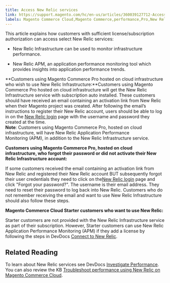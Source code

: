 ```yaml
---
title: Access New Relic services
link: https://support.magento.com/hc/en-us/articles/360039127712-Access-New-Relic-services
labels: Magento Commerce Cloud,Magento Commerce,performance,Pro,New Relic,blackfire,New Relic Infrastructure,New Relic APM,accessing New Relic,Starter
---
```


This article explains how customers with sufficient license/subscription authorization can access select New Relic services:

* New Relic Infrastructure can be used to monitor infrastructure performance.

* New Relic APM, an application performance monitoring tool which provides insights into application performance trends.

**Customers using Magento Commerce Pro hosted on cloud infrastructure who wish to use New Relic Infrastructure:**Customers using Magento Commerce Pro hosted on cloud infrastructure will get the New Relic Infrastructure service with subscription auto installed. These customers should have received an email containing an activation link from New Relic when their Magento project was created. After following the email’s instructions to register their New Relic account, users should be able to log in on the [New Relic login](https://login.newrelic.com/login) page with the username and password they created at the time.   
 **Note**: Customers using Magento Commerce Pro, hosted on cloud infrastructure, will have New Relic Application Performance Monitoring (APM), in addition to the New Relic Infrastructure service.

**Customers using Magento Commerce Pro, hosted on cloud infrastructure, who forgot their password or did not activate their New Relic Infrastructure account:**  
   
 If some customers received the email containing an activation link from New Relic and registered their New Relic account BUT subsequently forgot their user credentials they need to click on the[New Relic login](https://login.newrelic.com/login) page and click "Forgot your password?". The username is their email address. They need to reset their password to log back into New Relic. Customers who do not remember receiving the email and want to use New Relic Infrastructure should also follow these steps.   
  
**Magento Commerce Cloud Starter customers who want to use New Relic:**  
  
Starter customers are not provided with the New Relic Infrastructure service as part of their subscription. However, Starter customers can use New Relic Application Performance Monitoring (APM) if they add a license by following the steps in DevDocs [Connect to New Relic](https://devdocs.magento.com/cloud/project/new-relic.html#connect-to-new-relic).

## Related Reading

To learn about New Relic services see DevDocs [Investigate Performance](https://devdocs.magento.com/cloud/project/new-relic.html#investigate-performance). You can also review the KB [Troubleshoot performance using New Relic on Magento Commerce Cloud](https://support.magento.com/hc/en-us/articles/360042149832).

